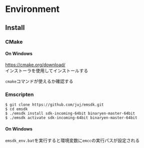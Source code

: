 # Environment

## Install

### CMake

#### On Windows

https://cmake.org/download/  
インストーラを使用してインストールする

`cmake`コマンドが使えるか確認する

### Emscripten

```
$ git clone https://github.com/juj/emsdk.git
$ cd emsdk
$ ./emsdk install sdk-incoming-64bit binaryen-master-64bit
$ ./emsdk activate sdk-incoming-64bit binaryen-master-64bit
```

#### On Windows

`emsdk_env.bat`を実行すると環境変数に`emcc`の実行パスが設定される
